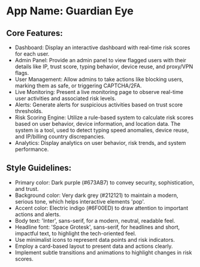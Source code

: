 # **App Name**: Guardian Eye

## Core Features:

- Dashboard: Display an interactive dashboard with real-time risk scores for each user.
- Admin Panel: Provide an admin panel to view flagged users with their details like IP, trust score, typing behavior, device reuse, and proxy/VPN flags.
- User Management: Allow admins to take actions like blocking users, marking them as safe, or triggering CAPTCHA/2FA.
- Live Monitoring: Present a live monitoring page to observe real-time user activities and associated risk levels.
- Alerts: Generate alerts for suspicious activities based on trust score thresholds.
- Risk Scoring Engine: Utilize a rule-based system to calculate risk scores based on user behavior, device information, and location data. The system is a tool, used to detect typing speed anomalies, device reuse, and IP/billing country discrepancies.
- Analytics: Display analytics on user behavior, risk trends, and system performance.

## Style Guidelines:

- Primary color: Dark purple (#673AB7) to convey security, sophistication, and trust.
- Background color: Very dark grey (#212121) to maintain a modern, serious tone, which helps interactive elements 'pop'.
- Accent color: Electric indigo (#6F00ED) to draw attention to important actions and alerts.
- Body text: 'Inter', sans-serif, for a modern, neutral, readable feel.
- Headline font: 'Space Grotesk', sans-serif, for headlines and short, impactful text, to highlight the tech-oriented feel.
- Use minimalist icons to represent data points and risk indicators.
- Employ a card-based layout to present data and actions clearly.
- Implement subtle transitions and animations to highlight changes in risk scores.